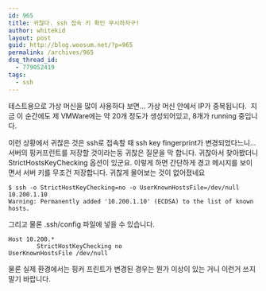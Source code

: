```yaml
---
id: 965
title: 귀찮다. ssh 접속 키 확인 무시하자구!
author: whitekid
layout: post
guid: http://blog.woosum.net/?p=965
permalink: /archives/965
dsq_thread_id:
  - 779052419
tags:
  - ssh
---
```

테스트용으로 가상 머신을 많이 사용하다 보면... 가상 머신 안에서 IP가 중복됩니다.  지금 이 순간에도 제 VMWare에는 약 20개 정도가 생성되어있고, 8개가 running 중입니다.

이런 상황에서 귀찮은 것은 ssh로 접속할 때 ssh key fingerprint가 변경되었다느니... 서버의 핑커프린트를 저장할 것이라는둥 귀찮은 질문을 막 합니다. 귀찮아서 찾아봤더니 StrictHostsKeyChecking 옵션이 있군요. 이렇게 하면 간단하게 경고 메시지를 보이면서 서버 키를 무조건 저장합니다. 귀찮게 물어보는 것이 없어졌네요

    $ ssh -o StrictHostKeyChecking=no -o UserKnownHostsFile=/dev/null 10.200.1.10
    Warning: Permanently added '10.200.1.10' (ECDSA) to the list of known hosts.

그리고 물론 .ssh/config 파일에 넣을 수 있습니다.

    Host 10.200.*
            StrictHostKeyChecking no
    UserKnownHostsFile /dev/null

물론 실제 환경에서는 핑커 프린트가 변경된 경우는 뭔가 이상이 있는 거니 이런거 쓰지 말기 바랍니다.